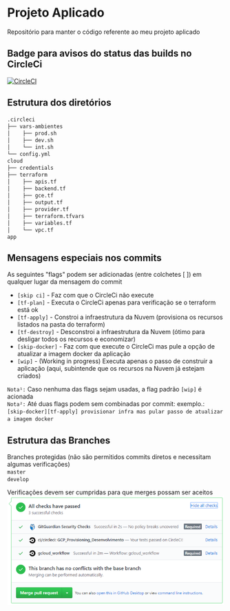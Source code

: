 # Projeto Aplicado  
Repositório para manter o código referente ao meu projeto aplicado

## Badge para avisos do status das builds no CircleCi

[![CircleCI](https://circleci.com/gh/dodopontocom/projeto-aplicado/tree/develop.svg?style=svg)](https://circleci.com/gh/dodopontocom/projeto-aplicado/tree/develop)

## Estrutura dos diretórios

```
.circleci
├── vars-ambientes
│    ├── prod.sh
│    ├── dev.sh
│    └── int.sh
└── config.yml
cloud
├── credentials
├── terraform
│    ├── apis.tf
│    ├── backend.tf
│    ├── gce.tf
│    ├── output.tf
│    ├── provider.tf
│    ├── terraform.tfvars
│    ├── variables.tf
│    └── vpc.tf
app
```

## Mensagens especiais nos commits

As seguintes "flags" podem ser adicionadas (entre colchetes [ ]) em qualquer lugar da mensagem do commit  
- `[skip ci]` - Faz com que o CircleCi não execute  
- `[tf-plan]` - Executa o CircleCi apenas para verificação se o terraform está ok  
- `[tf-apply]` - Constroi a infraestrutura da Nuvem (provisiona os recursos listados na pasta do terraform)  
- `[tf-destroy]` - Desconstroi a infraestrutura da Nuvem (ótimo para desligar todos os recursos e economizar)  
- `[skip-docker]` - Faz com que execute o CircleCi mas pule a opção de atualizar a imagem docker da aplicação  
- `[wip]` - (Working in progress) Executa apenas o passo de construir a aplicação (aqui, subintende que os recursos na Nuvem já estejam criados)

`Nota¹:` Caso nenhuma das flags sejam usadas, a flag padrão `[wip]` é acionada  
`Nota²:` Até duas flags podem sem combinadas por commit: exemplo.: `[skip-docker][tf-apply] provisionar infra mas pular passo de atualizar a imagem docker`  

## Estrutura das Branches

Branches protegidas (não são permitidos commits diretos e necessitam algumas verificações)  
`master`  
`develop`

Verificações devem ser cumpridas para que merges possam ser aceitos  
![verificações](./docs/imgs/verificacoes.png)